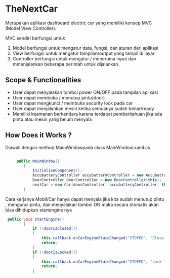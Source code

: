 # TheNextCar
Merupakan aplikasi dashboard electric car yang memiliki konsep MVC (Model View Controller).

MVC sendiri berfungsi untuk 
1. Model berfungsi untuk mengatur data, fungsi, dan aturan dari aplikasi
2. View berfungsi untuk mengatur tampilan/output yang tampil di layar
3. Controller berfungsi untuk mengatur / meneruma input dan mmenjalankan beberapa perintah untuk dijalankan.

## Scope & Functionalities
- User dapat menyalakan tombol power ON/OFF pada tampilan aplikasi
- User dapat membuka / menutup pintu(door)
- User dapat mengkunci / membuka security lock pada car
- User dapat menjalankan mesin ketika semuanya sudah benar/ready
- Memiliki keamanan berkendara karena terdapat pemberitahuan jika ada pintu atau mesin yang belum menyala

## How Does it Works ?
Diawali dengan method MainWindowpada class MainWindow.xaml.cs
```csharp

     public MainWindow()
        {
            InitializeComponent();
            AccubatteryController accubatteryController = new AccubatteryController(this);
            DoorController doorController = new DoorController(this);
            nextCar = new Car(doorController, accubatteryController, this);
        }
```

Cara kerjanya Mobil/Car hanya dapat menyala jika kita sudah menutup pintu , mengunci pintu, dan menyalakan tombol ON
maka secara otomatis akan bisa dihidupkan startengine nya

```csharp
 public void startEngine()
        {
            if (!doorIsClosed())
            {
                this.callback.onCarEngineStateChanged("STOPED", "Close the door");
                return;
            }
            if (!doorIsLocked())
            {
                this.callback.onCarEngineStateChanged("STOPED", "Lock th door");
                return;
            }
